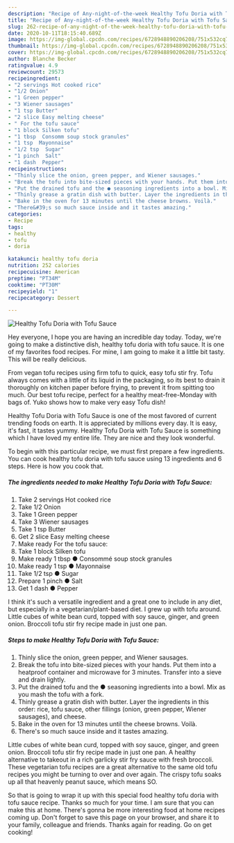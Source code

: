 ```yaml
---
description: "Recipe of Any-night-of-the-week Healthy Tofu Doria with Tofu Sauce"
title: "Recipe of Any-night-of-the-week Healthy Tofu Doria with Tofu Sauce"
slug: 262-recipe-of-any-night-of-the-week-healthy-tofu-doria-with-tofu-sauce
date: 2020-10-11T18:15:40.689Z
image: https://img-global.cpcdn.com/recipes/6728948890206208/751x532cq70/healthy-tofu-doria-with-tofu-sauce-recipe-main-photo.jpg
thumbnail: https://img-global.cpcdn.com/recipes/6728948890206208/751x532cq70/healthy-tofu-doria-with-tofu-sauce-recipe-main-photo.jpg
cover: https://img-global.cpcdn.com/recipes/6728948890206208/751x532cq70/healthy-tofu-doria-with-tofu-sauce-recipe-main-photo.jpg
author: Blanche Becker
ratingvalue: 4.9
reviewcount: 29573
recipeingredient:
- "2 servings Hot cooked rice"
- "1/2 Onion"
- "1 Green pepper"
- "3 Wiener sausages"
- "1 tsp Butter"
- "2 slice Easy melting cheese"
- " For the tofu sauce"
- "1 block Silken tofu"
- "1 tbsp  Consomm soup stock granules"
- "1 tsp  Mayonnaise"
- "1/2 tsp  Sugar"
- "1 pinch  Salt"
- "1 dash  Pepper"
recipeinstructions:
- "Thinly slice the onion, green pepper, and Wiener sausages."
- "Break the tofu into bite-sized pieces with your hands. Put them into a heatproof container and microwave for 3 minutes. Transfer into a sieve and drain lightly."
- "Put the drained tofu and the ● seasoning ingredients into a bowl. Mix as you mash the tofu with a fork."
- "Thinly grease a gratin dish with butter. Layer the ingredients in this order: rice, tofu sauce, other fillings (onion, green pepper, Wiener sausages), and cheese."
- "Bake in the oven for 13 minutes until the cheese browns. Voilà."
- "There&#39;s so much sauce inside and it tastes amazing."
categories:
- Recipe
tags:
- healthy
- tofu
- doria

katakunci: healthy tofu doria 
nutrition: 252 calories
recipecuisine: American
preptime: "PT34M"
cooktime: "PT30M"
recipeyield: "1"
recipecategory: Dessert

---
```



![Healthy Tofu Doria with Tofu Sauce](https://img-global.cpcdn.com/recipes/6728948890206208/751x532cq70/healthy-tofu-doria-with-tofu-sauce-recipe-main-photo.jpg)

Hey everyone, I hope you are having an incredible day today. Today, we're going to make a distinctive dish, healthy tofu doria with tofu sauce. It is one of my favorites food recipes. For mine, I am going to make it a little bit tasty. This will be really delicious.

From vegan tofu recipes using firm tofu to quick, easy tofu stir fry. Tofu always comes with a little of its liquid in the packaging, so its best to drain it thoroughly on kitchen paper before frying, to prevent it from spitting too much. Our best tofu recipe, perfect for a healthy meat-free-Monday with bags of. Yuko shows how to make very easy Tofu dish!

Healthy Tofu Doria with Tofu Sauce is one of the most favored of current trending foods on earth. It is appreciated by millions every day. It is easy, it's fast, it tastes yummy. Healthy Tofu Doria with Tofu Sauce is something which I have loved my entire life. They are nice and they look wonderful.


To begin with this particular recipe, we must first prepare a few ingredients. You can cook healthy tofu doria with tofu sauce using 13 ingredients and 6 steps. Here is how you cook that.

<!--inarticleads1-->

##### The ingredients needed to make Healthy Tofu Doria with Tofu Sauce:

1. Take 2 servings Hot cooked rice
1. Take 1/2 Onion
1. Take 1 Green pepper
1. Take 3 Wiener sausages
1. Take 1 tsp Butter
1. Get 2 slice Easy melting cheese
1. Make ready  For the tofu sauce:
1. Take 1 block Silken tofu
1. Make ready 1 tbsp ● Consommé soup stock granules
1. Make ready 1 tsp ● Mayonnaise
1. Take 1/2 tsp ● Sugar
1. Prepare 1 pinch ● Salt
1. Get 1 dash ● Pepper


I think it&#39;s such a versatile ingredient and a great one to include in any diet, but especially in a vegetarian/plant-based diet. I grew up with tofu around. Little cubes of white bean curd, topped with soy sauce, ginger, and green onion. Broccoli tofu stir fry recipe made in just one pan. 

<!--inarticleads2-->

##### Steps to make Healthy Tofu Doria with Tofu Sauce:

1. Thinly slice the onion, green pepper, and Wiener sausages.
1. Break the tofu into bite-sized pieces with your hands. Put them into a heatproof container and microwave for 3 minutes. Transfer into a sieve and drain lightly.
1. Put the drained tofu and the ● seasoning ingredients into a bowl. Mix as you mash the tofu with a fork.
1. Thinly grease a gratin dish with butter. Layer the ingredients in this order: rice, tofu sauce, other fillings (onion, green pepper, Wiener sausages), and cheese.
1. Bake in the oven for 13 minutes until the cheese browns. Voilà.
1. There&#39;s so much sauce inside and it tastes amazing.


Little cubes of white bean curd, topped with soy sauce, ginger, and green onion. Broccoli tofu stir fry recipe made in just one pan. A healthy alternative to takeout in a rich garlicky stir fry sauce with fresh broccoli. These vegetarian tofu recipes are a great alternative to the same old tofu recipes you might be turning to over and over again. The crispy tofu soaks up all that heavenly peanut sauce, which means SO. 

So that is going to wrap it up with this special food healthy tofu doria with tofu sauce recipe. Thanks so much for your time. I am sure that you can make this at home. There's gonna be more interesting food at home recipes coming up. Don't forget to save this page on your browser, and share it to your family, colleague and friends. Thanks again for reading. Go on get cooking!
